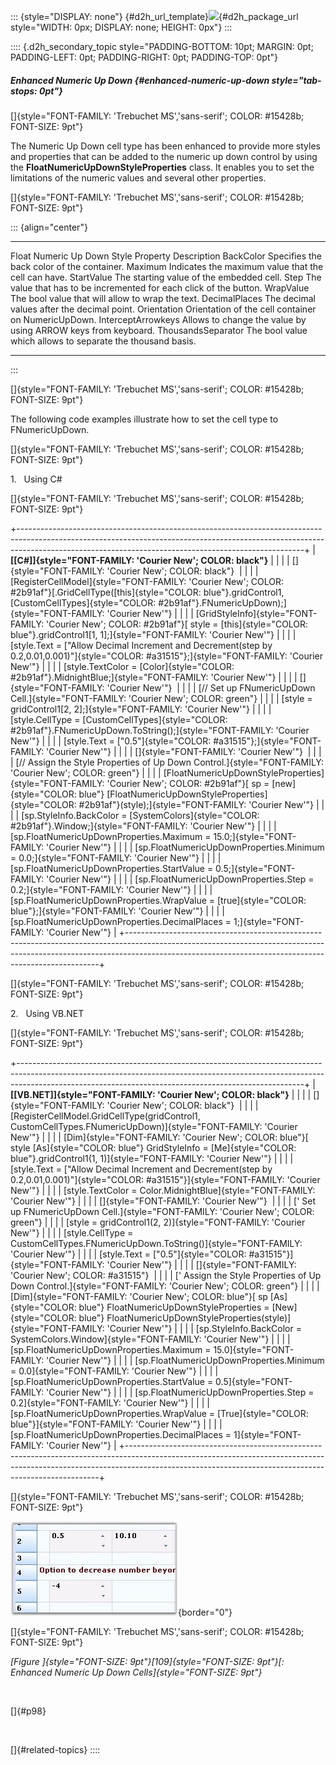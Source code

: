 ::: {style="DISPLAY: none"}
[](ms-xhelp:///?Id=d2h_url_template){#d2h_url_template}![](!package_url!){#d2h_package_url style="WIDTH: 0px; DISPLAY: none; HEIGHT: 0px"}
:::

:::: {.d2h_secondary_topic style="PADDING-BOTTOM: 10pt; MARGIN: 0pt; PADDING-LEFT: 0pt; PADDING-RIGHT: 0pt; PADDING-TOP: 0pt"}
##### Enhanced Numeric Up Down {#enhanced-numeric-up-down style="tab-stops: 0pt"}

[]{style="FONT-FAMILY: 'Trebuchet MS','sans-serif'; COLOR: #15428b; FONT-SIZE: 9pt"} 

The Numeric Up Down cell type has been enhanced to provide more styles and properties that can be added to the numeric up down control by using the **FloatNumericUpDownStyleProperties** class. It enables you to set the limitations of the numeric values and several other properties.

[]{style="FONT-FAMILY: 'Trebuchet MS','sans-serif'; COLOR: #15428b; FONT-SIZE: 9pt"} 

::: {align="center"}
  -------------------------------------- --------------------------------------------------------------------
  Float Numeric Up Down Style Property   Description
  BackColor                              Specifies the back color of the container.
  Maximum                                Indicates the maximum value that the cell can have.
  StartValue                             The starting value of the embedded cell.
  Step                                   The value that has to be incremented for each click of the button.
  WrapValue                              The bool value that will allow to wrap the text.
  DecimalPlaces                          The decimal values after the decimal point.
  Orientation                            Orientation of the cell container on NumericUpDown.
  InterceptArrowkeys                     Allows to change the value by using ARROW keys from keyboard.
  ThousandsSeparator                     The bool value which allows to separate the thousand basis.
  -------------------------------------- --------------------------------------------------------------------
:::

[]{style="FONT-FAMILY: 'Trebuchet MS','sans-serif'; COLOR: #15428b; FONT-SIZE: 9pt"} 

The following code examples illustrate how to set the cell type to FNumericUpDown.

[]{style="FONT-FAMILY: 'Trebuchet MS','sans-serif'; COLOR: #15428b; FONT-SIZE: 9pt"} 

1.   Using C#

[]{style="FONT-FAMILY: 'Trebuchet MS','sans-serif'; COLOR: #15428b; FONT-SIZE: 9pt"} 

+-----------------------------------------------------------------------------------------------------------------------------------------------------------------------------------------------------------------------------------+
| **[\[C#\]]{style="FONT-FAMILY: 'Courier New'; COLOR: black"}**                                                                                                                                                                    |
|                                                                                                                                                                                                                                   |
| []{style="FONT-FAMILY: 'Courier New'; COLOR: black"}                                                                                                                                                                              |
|                                                                                                                                                                                                                                   |
| [RegisterCellModel]{style="FONT-FAMILY: 'Courier New'; COLOR: #2b91af"}[.GridCellType([this]{style="COLOR: blue"}.gridControl1, [CustomCellTypes]{style="COLOR: #2b91af"}.FNumericUpDown);]{style="FONT-FAMILY: 'Courier New'"}   |
|                                                                                                                                                                                                                                   |
| [GridStyleInfo]{style="FONT-FAMILY: 'Courier New'; COLOR: #2b91af"}[ style = [this]{style="COLOR: blue"}.gridControl1\[1, 1\];]{style="FONT-FAMILY: 'Courier New'"}                                                               |
|                                                                                                                                                                                                                                   |
| [style.Text = [\"Allow Decimal Increment and Decrement(step by 0.2,0.01,0.001)\"]{style="COLOR: #a31515"};]{style="FONT-FAMILY: 'Courier New'"}                                                                                   |
|                                                                                                                                                                                                                                   |
| [style.TextColor = [Color]{style="COLOR: #2b91af"}.MidnightBlue;]{style="FONT-FAMILY: 'Courier New'"}                                                                                                                             |
|                                                                                                                                                                                                                                   |
| []{style="FONT-FAMILY: 'Courier New'"}                                                                                                                                                                                            |
|                                                                                                                                                                                                                                   |
| [// Set up FNumericUpDown Cell.]{style="FONT-FAMILY: 'Courier New'; COLOR: green"}                                                                                                                                                |
|                                                                                                                                                                                                                                   |
| [style = gridControl1\[2, 2\];]{style="FONT-FAMILY: 'Courier New'"}                                                                                                                                                               |
|                                                                                                                                                                                                                                   |
| [style.CellType = [CustomCellTypes]{style="COLOR: #2b91af"}.FNumericUpDown.ToString();]{style="FONT-FAMILY: 'Courier New'"}                                                                                                       |
|                                                                                                                                                                                                                                   |
| [style.Text = [\"0.5\"]{style="COLOR: #a31515"};]{style="FONT-FAMILY: 'Courier New'"}                                                                                                                                             |
|                                                                                                                                                                                                                                   |
| []{style="FONT-FAMILY: 'Courier New'"}                                                                                                                                                                                            |
|                                                                                                                                                                                                                                   |
| [// Assign the Style Properties of Up Down Control.]{style="FONT-FAMILY: 'Courier New'; COLOR: green"}                                                                                                                            |
|                                                                                                                                                                                                                                   |
| [FloatNumericUpDownStyleProperties]{style="FONT-FAMILY: 'Courier New'; COLOR: #2b91af"}[ sp = [new]{style="COLOR: blue"} [FloatNumericUpDownStyleProperties]{style="COLOR: #2b91af"}(style);]{style="FONT-FAMILY: 'Courier New'"} |
|                                                                                                                                                                                                                                   |
| [sp.StyleInfo.BackColor = [SystemColors]{style="COLOR: #2b91af"}.Window;]{style="FONT-FAMILY: 'Courier New'"}                                                                                                                     |
|                                                                                                                                                                                                                                   |
| [sp.FloatNumericUpDownProperties.Maximum = 15.0;]{style="FONT-FAMILY: 'Courier New'"}                                                                                                                                             |
|                                                                                                                                                                                                                                   |
| [sp.FloatNumericUpDownProperties.Minimum = 0.0;]{style="FONT-FAMILY: 'Courier New'"}                                                                                                                                              |
|                                                                                                                                                                                                                                   |
| [sp.FloatNumericUpDownProperties.StartValue = 0.5;]{style="FONT-FAMILY: 'Courier New'"}                                                                                                                                           |
|                                                                                                                                                                                                                                   |
| [sp.FloatNumericUpDownProperties.Step = 0.2;]{style="FONT-FAMILY: 'Courier New'"}                                                                                                                                                 |
|                                                                                                                                                                                                                                   |
| [sp.FloatNumericUpDownProperties.WrapValue = [true]{style="COLOR: blue"};]{style="FONT-FAMILY: 'Courier New'"}                                                                                                                    |
|                                                                                                                                                                                                                                   |
| [sp.FloatNumericUpDownProperties.DecimalPlaces = 1;]{style="FONT-FAMILY: 'Courier New'"}                                                                                                                                          |
+-----------------------------------------------------------------------------------------------------------------------------------------------------------------------------------------------------------------------------------+

[]{style="FONT-FAMILY: 'Trebuchet MS','sans-serif'; COLOR: #15428b; FONT-SIZE: 9pt"} 

2.   Using VB.NET

[]{style="FONT-FAMILY: 'Trebuchet MS','sans-serif'; COLOR: #15428b; FONT-SIZE: 9pt"} 

+-----------------------------------------------------------------------------------------------------------------------------------------------------------------------------------------------------------------------------------+
| **[\[VB.NET\]]{style="FONT-FAMILY: 'Courier New'; COLOR: black"}**                                                                                                                                                                |
|                                                                                                                                                                                                                                   |
| []{style="FONT-FAMILY: 'Courier New'; COLOR: black"}                                                                                                                                                                              |
|                                                                                                                                                                                                                                   |
| [RegisterCellModel.GridCellType(gridControl1, CustomCellTypes.FNumericUpDown)]{style="FONT-FAMILY: 'Courier New'"}                                                                                                                |
|                                                                                                                                                                                                                                   |
| [Dim]{style="FONT-FAMILY: 'Courier New'; COLOR: blue"}[ style [As]{style="COLOR: blue"} GridStyleInfo = [Me]{style="COLOR: blue"}.gridControl1(1, 1)]{style="FONT-FAMILY: 'Courier New'"}                                         |
|                                                                                                                                                                                                                                   |
| [style.Text = [\"Allow Decimal Increment and Decrement(step by 0.2,0.01,0.001)\"]{style="COLOR: #a31515"}]{style="FONT-FAMILY: 'Courier New'"}                                                                                    |
|                                                                                                                                                                                                                                   |
| [style.TextColor = Color.MidnightBlue]{style="FONT-FAMILY: 'Courier New'"}                                                                                                                                                        |
|                                                                                                                                                                                                                                   |
| []{style="FONT-FAMILY: 'Courier New'"}                                                                                                                                                                                            |
|                                                                                                                                                                                                                                   |
| [\' Set up FNumericUpDown Cell.]{style="FONT-FAMILY: 'Courier New'; COLOR: green"}                                                                                                                                                |
|                                                                                                                                                                                                                                   |
| [style = gridControl1(2, 2)]{style="FONT-FAMILY: 'Courier New'"}                                                                                                                                                                  |
|                                                                                                                                                                                                                                   |
| [style.CellType = CustomCellTypes.FNumericUpDown.ToString()]{style="FONT-FAMILY: 'Courier New'"}                                                                                                                                  |
|                                                                                                                                                                                                                                   |
| [style.Text = [\"0.5\"]{style="COLOR: #a31515"}]{style="FONT-FAMILY: 'Courier New'"}                                                                                                                                              |
|                                                                                                                                                                                                                                   |
| []{style="FONT-FAMILY: 'Courier New'; COLOR: #a31515"}                                                                                                                                                                            |
|                                                                                                                                                                                                                                   |
| [\' Assign the Style Properties of Up Down Control.]{style="FONT-FAMILY: 'Courier New'; COLOR: green"}                                                                                                                            |
|                                                                                                                                                                                                                                   |
| [Dim]{style="FONT-FAMILY: 'Courier New'; COLOR: blue"}[ sp [As]{style="COLOR: blue"} FloatNumericUpDownStyleProperties = [New]{style="COLOR: blue"} FloatNumericUpDownStyleProperties(style)]{style="FONT-FAMILY: 'Courier New'"} |
|                                                                                                                                                                                                                                   |
| [sp.StyleInfo.BackColor = SystemColors.Window]{style="FONT-FAMILY: 'Courier New'"}                                                                                                                                                |
|                                                                                                                                                                                                                                   |
| [sp.FloatNumericUpDownProperties.Maximum = 15.0]{style="FONT-FAMILY: 'Courier New'"}                                                                                                                                              |
|                                                                                                                                                                                                                                   |
| [sp.FloatNumericUpDownProperties.Minimum = 0.0]{style="FONT-FAMILY: 'Courier New'"}                                                                                                                                               |
|                                                                                                                                                                                                                                   |
| [sp.FloatNumericUpDownProperties.StartValue = 0.5]{style="FONT-FAMILY: 'Courier New'"}                                                                                                                                            |
|                                                                                                                                                                                                                                   |
| [sp.FloatNumericUpDownProperties.Step = 0.2]{style="FONT-FAMILY: 'Courier New'"}                                                                                                                                                  |
|                                                                                                                                                                                                                                   |
| [sp.FloatNumericUpDownProperties.WrapValue = [True]{style="COLOR: blue"}]{style="FONT-FAMILY: 'Courier New'"}                                                                                                                     |
|                                                                                                                                                                                                                                   |
| [sp.FloatNumericUpDownProperties.DecimalPlaces = 1]{style="FONT-FAMILY: 'Courier New'"}                                                                                                                                           |
+-----------------------------------------------------------------------------------------------------------------------------------------------------------------------------------------------------------------------------------+

[]{style="FONT-FAMILY: 'Trebuchet MS','sans-serif'; COLOR: #15428b; FONT-SIZE: 9pt"} 

![](ImagesExt/image91_115.jpg){border="0"}

[]{style="FONT-FAMILY: 'Trebuchet MS','sans-serif'; COLOR: #15428b; FONT-SIZE: 9pt"} 

*[Figure ]{style="FONT-SIZE: 9pt"}[109]{style="FONT-SIZE: 9pt"}[: Enhanced Numeric Up Down Cells]{style="FONT-SIZE: 9pt"}*

 

[]{#p98} 

 

[]{#related-topics}
::::
